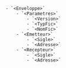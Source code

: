     - `<Enveloppe>`
        - `<Parametres>`
            - `<Version>`
            - `<TypFic>`
            - `<NomFic>`
        - `<Emetteur>`
            - `<Sigle>`
            - `<Adresse>`
        - `<Recepteur>`
            - `<Sigle>`
            - `<Adresse>`